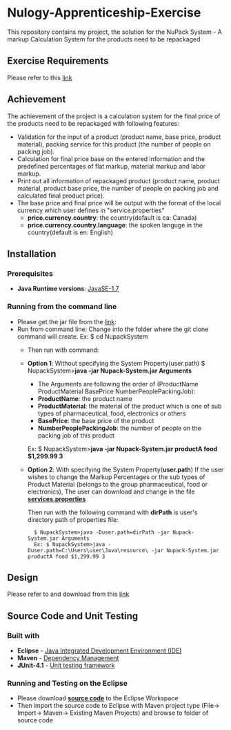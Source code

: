 # Nulogy-Apprenticeship-Exercise
This repository contains my project, the solution for the NuPack System - A markup Calculation System for the products need to be repackaged

## Exercise Requirements 
Please refer to this [link](https://docs.google.com/document/d/1Fi_WrkQV6xD3zv8Q-uevjdQgO6-puNB3RR40o6_jREs/edit)

## Achievement
The achievement of the project is a calculation system for the final price of the products need to be repackaged with following features:
 - Validation for the input of a product (product name, base price, product material), packing service for this product (the number of people on packing job).
 - Calculation for final price base on the entered information and the predefined percentages of flat markup, material markup and labor markup.
 - Print out all information of repackaged product (product name, product material, product base price, the number of people on packing job and calculated final product price).
 - The base price and final price will be output with the format of the local currency which user defines in "service.properties"
 	- __price.currency.country__: the country(default is ca: Canada)
 	- __price.currency.country.language__: the spoken languge in the country(default is en: English)
 
## Installation
### Prerequisites
- __Java Runtime versions__: [JavaSE-1.7](http://www.oracle.com/technetwork/java/javase/downloads/java-archive-downloads-javase7-521261.html)

### Running from the command line
- Please get the jar file from the [link](https://github.com/anhit07/Nulogy-Apprenticeship-Exercise/blob/master/jar/Nupack-System.jar):
- Run from command line:
Change into the folder where the git clone command will create. Ex: $ cd NupackSystem
    - Then run with command: 
	- __Option 1__: Without specifying the System Property(user.path)
	$ NupackSystem>__java -jar Nupack-System.jar Arguments__
        - The Arguments are following the order of (ProductName ProductMaterial BasePrice NumberPeoplePackingJob): 
		- __ProductName__: the product name
		- __ProductMaterial__: the material of the product which is one of sub types of pharmaceutical, food, electronics or others
		- __BasePrice__: the base price of the product
		- __NumberPeoplePackingJob__: the number of people on the packing job of this product
		
		Ex: $ NupackSystem>__java -jar Nupack-System.jar productA food $1,299.99 3__

	- __Option 2__: With specifying the System Property(__user.path__)
		If the user wishes to change the Markup Percentages or the sub types of Product Material (belongs to the group pharmaceutical, food or electronics), 
		The user can download and change in the file __[services.properties](https://github.com/anhit07/Nulogy-Apprenticeship-Exercise/blob/master/jar/services.properties)__

		Then run with the following command with __dirPath__ is user's directory path of properties file:
		
			$ NupackSystem>java -Duser.path=dirPath -jar Nupack-System.jar Arguments
			Ex: $ NupackSystem>java -Duser.path=C:\Users\user\Java\resource\ -jar Nupack-System.jar productA food $1,299.99 3
			
## Design 
Please refer to and download from this [link](https://github.com/anhit07/Nulogy-Apprenticeship-Exercise/blob/master/Design%20Documents/Feature%20Specification.doc)

## Source Code and Unit Testing
### Built with
- __Eclipse__ - [Java Integrated Development Environment (IDE)](http://www.eclipse.org/downloads/packages/eclipse-ide-java-ee-developers/keplerr)
- __Maven__ - [Dependency Management](https://maven.apache.org/)
- __JUnit-4.1__ - [Unit testing framework](http://junit.org/junit4/)

### Running and Testing on the Eclipse
- Please download __[source code](https://github.com/anhit07/Nulogy-Apprenticeship-Exercise/tree/master/NuPack-System)__ to the Eclipse Workspace
- Then import the source code to Eclipse with Maven project type (File-> Import-> Maven-> Existing Maven Projects) and browse to folder of source code
